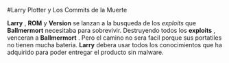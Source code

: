 #Larry Plotter y Los Commits de la Muerte

**Larry** , **ROM** y **Version** se lanzan a la busqueda de los *exploits* que
**Ballmermort** necesitaba para sobrevivir.
Destruyendo todos los **exploits** , venceran a **Ballmermort** .
Pero el camino no sera facil porque sus portatiles no tienen mucha bateria.
**Larry** debera usar todos los conocimientos que ha adquirido para
poder entregar el producto sin malware.

